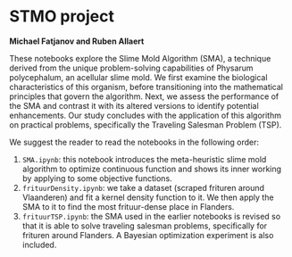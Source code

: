 # STMO project
**Michael Fatjanov and Ruben Allaert**

These notebooks explore the Slime Mold Algorithm (SMA), a technique derived from the unique problem-solving capabilities of Physarum polycephalum, an acellular slime mold. We first examine the biological characteristics of this organism, before transitioning into the mathematical principles that govern the algorithm. Next, we assess the performance of the SMA and contrast it with its altered versions to identify potential enhancements. Our study concludes with the application of this algorithm on practical problems, specifically the Traveling Salesman Problem (TSP).

We suggest the reader to read the notebooks in the following order:
1. `SMA.ipynb`: this notebook introduces the meta-heuristic slime mold algorithm to optimize continuous function and shows its inner working by applying to some objective functions.
2. `frituurDensity.ipynb`: we take a dataset (scraped frituren around Vlaanderen) and fit a kernel density function to it. We then apply the SMA to it to find the most frituur-dense place in Flanders.
3. `frituurTSP.ipynb`: the SMA used in the earlier notebooks is revised so that it is able to solve traveling salesman problems, specifically for frituren around Flanders. A Bayesian optimization experiment is also included.
